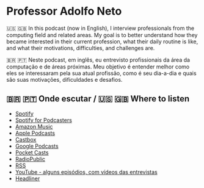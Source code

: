 # Professor Adolfo Neto


🇺🇸 🇬🇧 In this podcast (now in English), I interview professionals from the computing field and related areas. My goal is to better understand how they became interested in their current profession, what their daily routine is like, and what their motivations, difficulties, and challenges are.


🇧🇷 🇵🇹 Neste podcast, em inglês, eu entrevisto profissionais da área da computação e de áreas próximas. Meu objetivo é entender melhor como eles se interessaram pela sua atual profissão, como é seu dia-a-dia e quais são suas motivações, dificuldades e desafios.

## 🇧🇷 🇵🇹 Onde escutar / 🇺🇸 🇬🇧 Where to listen

- [Spotify](https://open.spotify.com/show/6WUkoemlaXJqRybGYdpEf3)
- [Spotify for Podcasters](https://podcasters.spotify.com/pod/show/adolfont)
- [Amazon Music](https://music.amazon.com.br/podcasts/2c2d166a-4f5d-4b9e-8dc7-fa8276787329/professor-adolfo-neto)
- [Apple Podcasts](https://podcasts.apple.com/us/podcast/professor-adolfo-neto/id1490465804?uo=4)
- [Castbox](https://castbox.fm/channel/Podcast-do-Professor-Adolfo-Neto-id2494657?country=us)
- [Google Podcasts](https://podcasts.google.com/feed/aHR0cHM6Ly9hbmNob3IuZm0vcy8xMGYyYmE3NC9wb2RjYXN0L3Jzcw==)
- [Pocket Casts](https://pca.st/y74gr6np)
- [RadioPublic](https://radiopublic.com/professor-adolfo-neto-8Xg12e)
- [RSS](https://anchor.fm/s/10f2ba74/podcast/rss)
- [YouTube - alguns episódios, com vídeos das entrevistas](https://www.youtube.com/playlist?list=PLF5ttO8F-IsSl1zRpP521vBVWGsCeRbEy)
- [Headliner](https://play.headliner.app/podcast/14766)
